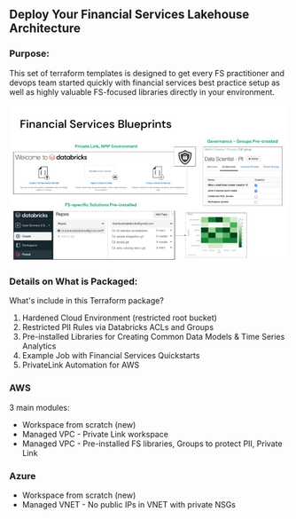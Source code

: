 ## Deploy Your Financial Services Lakehouse Architecture 

### Purpose: 

This set of terraform templates is designed to get every FS practitioner and devops team started quickly with financial services best practice setup as well as highly valuable FS-focused libraries directly in your environment. 

<p align="center">
  <img src="fs_blueprints.jpg" width="700px"/>
</p>


### Details on What is Packaged: 

What's include in this Terraform package? 

1. Hardened Cloud Environment (restricted root bucket) 
2. Restricted PII Rules via Databricks ACLs and Groups
3. Pre-installed Libraries for Creating Common Data Models & Time Series Analytics
4. Example Job with Financial Services Quickstarts
5. PrivateLink Automation for AWS


### AWS 

3 main modules: 

* Workspace from scratch (new)
* Managed VPC - Private Link workspace
* Managed VPC - Pre-installed FS libraries, Groups to protect PII, Private Link


### Azure 


* Workspace from scratch (new)
* Managed VNET - No public IPs in VNET with private NSGs
